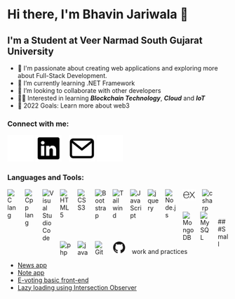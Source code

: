 # Hi there, I'm Bhavin Jariwala 👋 

## I'm a Student at Veer Narmad South Gujarat University

- 🔭 I'm passionate about creating web applications and exploring more about Full-Stack Development.
- 🌱 I’m currently learning .NET Framework
- 👯 I’m looking to collaborate with other developers
- 👨‍💻 Interested in learning ***Blockchain Technology***, ***Cloud*** and ***IoT***
- 🥅 2022 Goals: Learn more about web3

### Connect with me:

[![linked in](./img/linkedin-light.svg)](https://www.linkedin.com/in/bhavin-jariwala-989709223/#gh-dark-mode-only)
[![linked in](./img/linkedin-dark.svg)](https://www.linkedin.com/in/bhavin-jariwala-989709223/#gh-light-mode-only)
&nbsp;&nbsp;
[![gmail](./img/mail-dark.svg)](mailto:bjariwala26@gmail.com/#gh-light-mode-only)
[![gmail](./img/mail-light.svg)](mailto:bjariwala26@gmail.com/#gh-dark-mode-only)

### Languages and Tools:

<img align="left" alt="C lang" width="26px" src="https://cdn.jsdelivr.net/gh/devicons/devicon/icons/c/c-original.svg" style="padding-right:14px;" />
<img align="left" alt="Cpp lang" width="26px" src="https://cdn.jsdelivr.net/gh/devicons/devicon/icons/cplusplus/cplusplus-original.svg" style="padding-right:14px"/>
<img align="left" alt="Visual Studio Code" width="26px" src="https://cdn.jsdelivr.net/gh/devicons/devicon/icons/vscode/vscode-original.svg" style="padding-right:14px;" />
<img align="left" alt="HTML5" width="26px" src="https://cdn.jsdelivr.net/gh/devicons/devicon/icons/html5/html5-original.svg" style="padding-right:14px;" />
<img align="left" alt="CSS3" width="26px" src="https://cdn.jsdelivr.net/gh/devicons/devicon/icons/css3/css3-original.svg" style="padding-right:14px;" />
<img align="left" alt="Bootstrap" width="26px" src="https://cdn.jsdelivr.net/gh/devicons/devicon/icons/bootstrap/bootstrap-original.svg" style="padding-right:14px;" />
<img align="left" alt="Tailwind" width="26px" src="https://cdn.jsdelivr.net/gh/devicons/devicon/icons/tailwindcss/tailwindcss-plain.svg" style="padding-right:14px;" />

<img align="left" alt="JavaScript" width="26px" src="https://cdn.jsdelivr.net/gh/devicons/devicon/icons/javascript/javascript-original.svg" style="padding-right:14px;" />
<img align="left" alt="jquery" width="26px" src="https://cdn.jsdelivr.net/gh/devicons/devicon/icons/jquery/jquery-plain-wordmark.svg" style="padding-right:14px;" />


<img align="left" alt="Node.js" width="26px" src="https://cdn.jsdelivr.net/gh/devicons/devicon/icons/nodejs/nodejs-original.svg" style="padding-right:14px;" />
<img align="left" alt="Express.js" width="30px" src="./img/express.png" style="padding-right:14px"/>
<img align="left" alt="csharp" width="26px" src="https://cdn.jsdelivr.net/gh/devicons/devicon/icons/csharp/csharp-original.svg" style="padding-right:14px;" />


<img align="left" alt="MongoDB" width="26px" src="https://cdn.jsdelivr.net/gh/devicons/devicon/icons/mongodb/mongodb-original.svg" style="padding-right:14px;" />
<img align="left" alt="MySQL" width="26px" src="https://cdn.jsdelivr.net/gh/devicons/devicon/icons/mysql/mysql-original.svg" style="padding-right:14px;" />
<img align="left" alt="php" width="26px" src="https://cdn.jsdelivr.net/gh/devicons/devicon/icons/php/php-original.svg" style="padding-right:14px;" />
<img align="left" alt="java" width="26px" src="https://cdn.jsdelivr.net/gh/devicons/devicon/icons/java/java-original.svg" style="padding-right:14px;" />
<img align="left" alt="Git" width="26px" src="https://cdn.jsdelivr.net/gh/devicons/devicon/icons/git/git-original.svg" style="padding-right:14px;" />
<img align="left" alt="Github" width="30px" src="./img/github.png" style="margin-right:14px"/>
<br/>
<br/>
<br/>

###Small work and practices
- [News app](https://bhavin1324.github.io/NewsApp/)
- [Note app](https://bhavin1324.github.io/QuickNote/)
- [E-voting basic front-end](https://bhavin1324.github.io/evoting/)
- [Lazy loading using Intersection Observer](https://bhavin1324.github.io/LazyLoading/)

